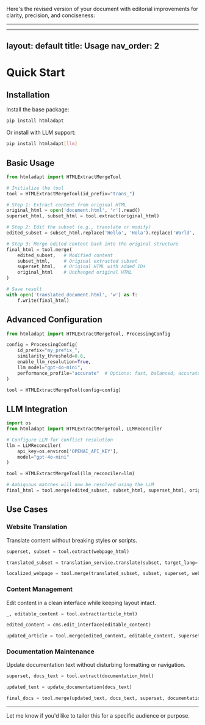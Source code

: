 Here's the revised version of your document with editorial improvements for clarity, precision, and conciseness:

---

---
layout: default
title: Usage
nav_order: 2
---

# Quick Start

## Installation

Install the base package:

```bash
pip install htmladapt
```

Or install with LLM support:

```bash
pip install htmladapt[llm]
```

## Basic Usage

```python
from htmladapt import HTMLExtractMergeTool

# Initialize the tool
tool = HTMLExtractMergeTool(id_prefix="trans_")

# Step 1: Extract content from original HTML
original_html = open('document.html', 'r').read()
superset_html, subset_html = tool.extract(original_html)

# Step 2: Edit the subset (e.g., translate or modify)
edited_subset = subset_html.replace('Hello', 'Hola').replace('World', 'Mundo')

# Step 3: Merge edited content back into the original structure
final_html = tool.merge(
    edited_subset,   # Modified content
    subset_html,     # Original extracted subset
    superset_html,   # Original HTML with added IDs
    original_html    # Unchanged original HTML
)

# Save result
with open('translated_document.html', 'w') as f:
    f.write(final_html)
```

## Advanced Configuration

```python
from htmladapt import HTMLExtractMergeTool, ProcessingConfig

config = ProcessingConfig(
    id_prefix="my_prefix_",
    similarity_threshold=0.8,
    enable_llm_resolution=True,
    llm_model="gpt-4o-mini",
    performance_profile="accurate"  # Options: fast, balanced, accurate
)

tool = HTMLExtractMergeTool(config=config)
```

## LLM Integration

```python
import os
from htmladapt import HTMLExtractMergeTool, LLMReconciler

# Configure LLM for conflict resolution
llm = LLMReconciler(
    api_key=os.environ['OPENAI_API_KEY'],
    model="gpt-4o-mini"
)

tool = HTMLExtractMergeTool(llm_reconciler=llm)

# Ambiguous matches will now be resolved using the LLM
final_html = tool.merge(edited_subset, subset_html, superset_html, original_html)
```

## Use Cases

### Website Translation

Translate content without breaking styles or scripts.

```python
superset, subset = tool.extract(webpage_html)

translated_subset = translation_service.translate(subset, target_lang='es')

localized_webpage = tool.merge(translated_subset, subset, superset, webpage_html)
```

### Content Management

Edit content in a clean interface while keeping layout intact.

```python
_, editable_content = tool.extract(article_html)

edited_content = cms.edit_interface(editable_content)

updated_article = tool.merge(edited_content, editable_content, superset, article_html)
```

### Documentation Maintenance

Update documentation text without disturbing formatting or navigation.

```python
superset, docs_text = tool.extract(documentation_html)

updated_text = update_documentation(docs_text)

final_docs = tool.merge(updated_text, docs_text, superset, documentation_html)
```

--- 

Let me know if you'd like to tailor this for a specific audience or purpose.